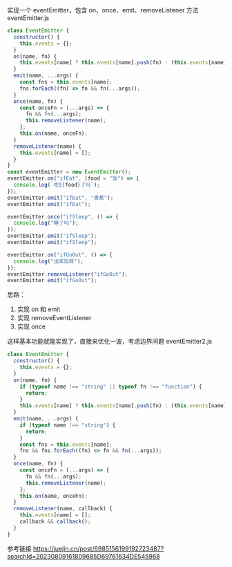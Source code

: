 实现一个 eventEmitter，包含 on、once、emit、removeListener 方法
eventEmitter.js

```javaScript
class EventEmitter {
  constructor() {
    this.events = {};
  }
  on(name, fn) {
    this.events[name] ? this.events[name].push(fn) : (this.events[name] = [fn]);
  }
  emit(name, ...args) {
    const fns = this.events[name];
    fns.forEach((fn) => fn && fn(...args));
  }
  once(name, fn) {
    const onceFn = (...args) => {
      fn && fn(...args);
      this.removeListener(name);
    };
    this.on(name, onceFn);
  }
  removeListener(name) {
    this.events[name] = [];
  }
}
const eventEmitter = new EventEmitter();
eventEmitter.on("ifEat", (food = "饭") => {
  console.log(`吃${food}了吗`);
});
eventEmitter.emit("ifEat", "香蕉");
eventEmitter.emit("ifEat");

eventEmitter.once("ifSleep", () => {
  console.log("睡了吗");
});
eventEmitter.emit("ifSleep");
eventEmitter.emit("ifSleep");

eventEmitter.on("ifGoOut", () => {
  console.log("出来玩呀");
});
eventEmitter.removeListener("ifGoOut");
eventEmitter.emit("ifGoOut");
```

思路：

1. 实现 on 和 emit
2. 实现 removeEventListener
3. 实现 once

这样基本功能就能实现了，直接来优化一波，考虑边界问题
eventEmitter2.js

```javaScript
class EventEmitter {
  constructor() {
    this.events = {};
  }
  on(name, fn) {
    if (typeof name !== "string" || typeof fn !== "function") {
      return;
    }
    this.events[name] ? this.events[name].push(fn) : (this.events[name] = [fn]);
  }
  emit(name, ...args) {
    if (typeof name !== "string") {
      return;
    }
    const fns = this.events[name];
    fns && fns.forEach((fn) => fn && fn(...args));
  }
  once(name, fn) {
    const onceFn = (...args) => {
      fn && fn(...args);
      this.removeListener(name);
    };
    this.on(name, onceFn);
  }
  removeListener(name, callback) {
    this.events[name] = [];
    callback && callback();
  }
}
```

参考链接
https://juejin.cn/post/6985156199192723487?searchId=20230809161809685D69761634DE545968

